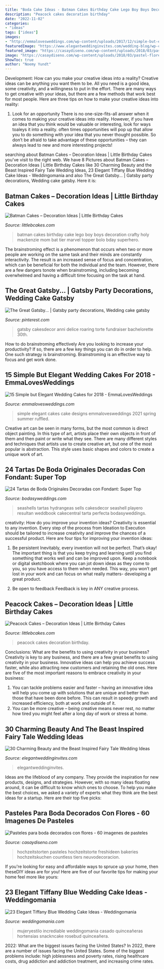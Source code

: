 ```yaml
---
title: "Boda Cake Ideas - Batman Cakes Birthday Cake Lego Boy Boys Decoration Crafty Holy Mackenzie Mom Bat Tier Marvel Topper Bolo Bday Superhero"
description: "Peacock cakes decoration birthday"
date: "2022-11-02"
categories:
- "ideas"
tags: ["ideas"]
images:
- "http://emmalovesweddings.com/wp-content/uploads/2017/12/simple-but-elegant-ruffled-wedding-cake.jpg"
featuredImage: "https://www.elegantweddinginvites.com/wedding-blog/wp-content/uploads/2017/06/beauty-and-the-beast-disney-wedding-cakes.jpg"
featured_image: "https://casaydiseno.com/wp-content/uploads/2018/03/pastel-flores-acuarela-flores-vivas-opciones.jpg"
image: "https://casaydiseno.com/wp-content/uploads/2018/03/pastel-flores-acuarela-flores-vivas-opciones.jpg"
ShowToc: true
author: "Noemy Yundt"
---
```



Development: How can you make your creative ideas into a reality?
Creative ideas can be anything you want them to be. All you need is a good idea, some creativity, and a willingness to put in the effort. There are many ways to get creative with your ideas, but there are a few methods that work best for most people. Here are three tips on how to make your creative ideas into reality:
1. Look for an opportunity
There is no one-size-fits-all answer when it comes to making your creative ideas into reality. However, if you have an idea that you think would be valuable or interesting, look for ways toaleys it into a reality. often times opportunities will pop up that allow you to do something with your idea that you never thought possible. So don’t be afraid to take advantage of these opportunities – they can always lead to new and more interesting projects!

	

		
searching about Batman Cakes – Decoration Ideas | Little Birthday Cakes you've visit to the right web. We have 8 Pictures about Batman Cakes – Decoration Ideas | Little Birthday Cakes like 30 Charming Beauty and the Beast Inspired Fairy Tale Wedding Ideas, 23 Elegant Tiffany Blue Wedding Cake Ideas - Weddingomania and also The Great Gatsby... | Gatsby party decorations, Wedding cake gatsby. Here it is:
		
    
## Batman Cakes – Decoration Ideas | Little Birthday Cakes

<img loading=lazy src="http://www.littlebcakes.com/wp-content/uploads/2013/08/Batman-Birthday-Cakes-For-Kids.jpg" onerror="this.onerror=null;this.src='https://tse2.mm.bing.net/th?id=OIP.EQuIni8C07BM7bYHx01CPgHaJ4&amp;pid=15.1';" alt="Batman Cakes – Decoration Ideas | Little Birthday Cakes">

_Source: littlebcakes.com_

>batman cakes birthday cake lego boy boys decoration crafty holy mackenzie mom bat tier marvel topper bolo bday superhero. 

	

The brainstroming effect is a phenomenon that occurs when two or more people are working on the same task and their minds are constantly interactivity. The result is an increased sense of focus and concentration, which can be beneficial for both the individual and the team. However, there are a few dangers tonote when brainstroming, including becoming overwhelmed and having a difficult time focusing on the task at hand.

    
## The Great Gatsby... | Gatsby Party Decorations, Wedding Cake Gatsby

<img loading=lazy src="https://i.pinimg.com/736x/d8/7d/06/d87d0602da7d4d8207c8f11a494fab83.jpg" onerror="this.onerror=null;this.src='https://tse3.mm.bing.net/th?id=OIP.KGEuSHAKJFkyj_YgfPlhKwHaKI&amp;pid=15.1';" alt="The Great Gatsby... | Gatsby party decorations, Wedding cake gatsby">

_Source: pinterest.com_

>gatsby cakesdecor anni delice roaring torte fundraiser bachelorette 30th. 

	

How to do brainstroming effectively
Are you looking to increase your productivity? If so, there are a few key things you can do in order to help. One such strategy is brainstroming. Brainstroming is an effective way to focus and get work done.

    
## 15 Simple But Elegant Wedding Cakes For 2018 - EmmaLovesWeddings

<img loading=lazy src="http://emmalovesweddings.com/wp-content/uploads/2017/12/simple-but-elegant-ruffled-wedding-cake.jpg" onerror="this.onerror=null;this.src='https://tse3.mm.bing.net/th?id=OIP.SiWu_d65hpLCNxjfp7nT6wHaLI&amp;pid=15.1';" alt="15 Simple but Elegant Wedding Cakes for 2018 - EmmaLovesWeddings">

_Source: emmalovesweddings.com_

>simple elegant cakes cake designs emmalovesweddings 2021 spring summer ruffled. 

	

Creative art can be seen in many forms, but the most common is direct object painting. In this type of art, artists place their own objects in front of them and then paint or write what they see. There are many different styles and techniques that artists use to create creative art, but one of the most popular is abstraction. This style uses basic shapes and colors to create a unique work of art.

    
## 24 Tartas De Boda Originales Decoradas Con Fondant: Super Top

<img loading=lazy src="https://bodasyweddings.com/wp-content/uploads/2015/04/perfecta-tarta-para-una-boda-en-la-playa.jpg" onerror="this.onerror=null;this.src='https://tse3.mm.bing.net/th?id=OIP.wLGaMT_AvjrpSovx3c30uAHaLL&amp;pid=15.1';" alt="24 Tartas de Boda Originales Decoradas con Fondant: Super Top">

_Source: bodasyweddings.com_

>seashells tartas hydrangeas sells cakesdecor seashell playero resultan weddbook cakecentral tarta perfecta bodasyweddings. 

	

creativity: How do you improve your invention ideas?
Creativity is essential to any invention. Every step of the process from Ideation to Execution should be tailored to increase creativity and improve the chances of a successful product. Here are four tips for improving your invention ideas:
1. Be persistent
Inevitably, every invention will not be perfect. That’s okay! The important thing is that you keep trying and learning until you find something that works well and can be improved upon. Keep a notebook or digital sketchbook where you can jot down ideas as they come to you, so you have access to them when needed. This way, you won’t get lost in your work and can focus on what really matters- developing a great product.

2. Be open to feedback
Feedback is key in ANY creative process.

    
## Peacock Cakes – Decoration Ideas | Little Birthday Cakes

<img loading=lazy src="http://www.littlebcakes.com/wp-content/uploads/2014/02/Peacock-Wedding-Cakes.jpg" onerror="this.onerror=null;this.src='https://tse4.mm.bing.net/th?id=OIP.QmrgadVDAR4fUvHLkvVZFwHaLG&amp;pid=15.1';" alt="Peacock Cakes – Decoration Ideas | Little Birthday Cakes">

_Source: littlebcakes.com_

>peacock cakes decoration birthday. 

	

Conclusions: What are the benefits to using creativity in your business?
Creativity is key to any business, and there are a few great benefits to using creativity in your business. Innovative ideas can help you achieve success faster, while also attracting new customers and retaining the old ones. Here are five of the most important reasons to embrace creativity in your business: 

1. You can tackle problems easier and faster – having an innovative idea will help you come up with solutions that are unique and better than those that have been done before. This can result in speedy growth and increased efficiency, both at work and outside of it. 
2. You can be more creative – being creative means never rest, no matter how tired you might feel after a long day of work or stress at home.

    
## 30 Charming Beauty And The Beast Inspired Fairy Tale Wedding Ideas

<img loading=lazy src="https://www.elegantweddinginvites.com/wedding-blog/wp-content/uploads/2017/06/beauty-and-the-beast-disney-wedding-cakes.jpg" onerror="this.onerror=null;this.src='https://tse2.mm.bing.net/th?id=OIP.ZsyOp5Ftiohzdrym4u3ziAHaJ5&amp;pid=15.1';" alt="30 Charming Beauty and the Beast Inspired Fairy Tale Wedding Ideas">

_Source: elegantweddinginvites.com_

>elegantweddinginvites. 

	

Ideas are the lifeblood of any company. They provide the inspiration for new products, designs, and strategies. However, with so many ideas floating around, it can be difficult to know which ones to choose. To help you make the best choices, we asked a variety of experts what they think are the best ideas for a startup. Here are their top five picks: 

    
## Pasteles Para Boda Decorados Con Flores - 60 Imagenes De Pasteles

<img loading=lazy src="https://casaydiseno.com/wp-content/uploads/2018/03/pastel-flores-acuarela-flores-vivas-opciones.jpg" onerror="this.onerror=null;this.src='https://tse4.mm.bing.net/th?id=OIP.yfzUoXh7moJjwqmU9REJmQHaJR&amp;pid=15.1';" alt="Pasteles para boda decorados con flores - 60 imagenes de pasteles">

_Source: casaydiseno.com_

>hochzeitstorten pasteles hochzeitstorte freshideen bakeries hochzeitskuchen countless tiers neuvodecoracion. 

	

If you're looking for easy and affordable ways to spruce up your home, then theseDIY ideas are for you! Here are five of our favorite tips for making your home feel more like yours: 

    
## 23 Elegant Tiffany Blue Wedding Cake Ideas - Weddingomania

<img loading=lazy src="https://i.weddingomania.com/23-Tiffany-Blue-Wedding-Cake-Ideas9.jpg" onerror="this.onerror=null;this.src='https://tse2.mm.bing.net/th?id=OIP.fOr0GQQ4fqFEDx4ur_Y4pwHaJ4&amp;pid=15.1';" alt="23 Elegant Tiffany Blue Wedding Cake Ideas - Weddingomania">

_Source: weddingomania.com_

>mujeryestilo incrediable weddingomania casado quinceañeras hortensias snackncake rosebud quinceañera. 

	

2022: What are the biggest issues facing the United States?
In 2022, there are a number of issues facing the United States. Some of the biggest problems include: high joblessness and poverty rates, rising healthcare costs, drug addiction and addiction treatment, and increasing crime rates.

